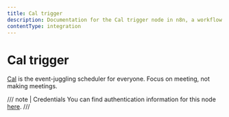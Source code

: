 ```yaml
---
title: Cal trigger
description: Documentation for the Cal trigger node in n8n, a workflow automation platform. Includes details of operations and configuration, and links to examples and credentials information.
contentType: integration
---
```


# Cal trigger

[Cal](https://cal.com/) is the event-juggling scheduler for everyone. Focus on meeting, not making meetings.

/// note | Credentials
You can find authentication information for this node [here](/integrations/builtin/credentials/cal/).
///




